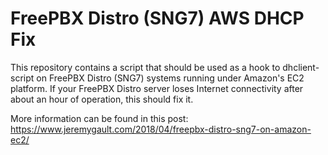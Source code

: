 # FreePBX Distro (SNG7) AWS DHCP Fix

This repository contains a script that should be used as a hook to
dhclient-script on FreePBX Distro (SNG7) systems running under Amazon's
EC2 platform. If your FreePBX Distro server loses Internet connectivity
after about an hour of operation, this should fix it.

More information can be found in this post:
https://www.jeremygault.com/2018/04/freepbx-distro-sng7-on-amazon-ec2/

